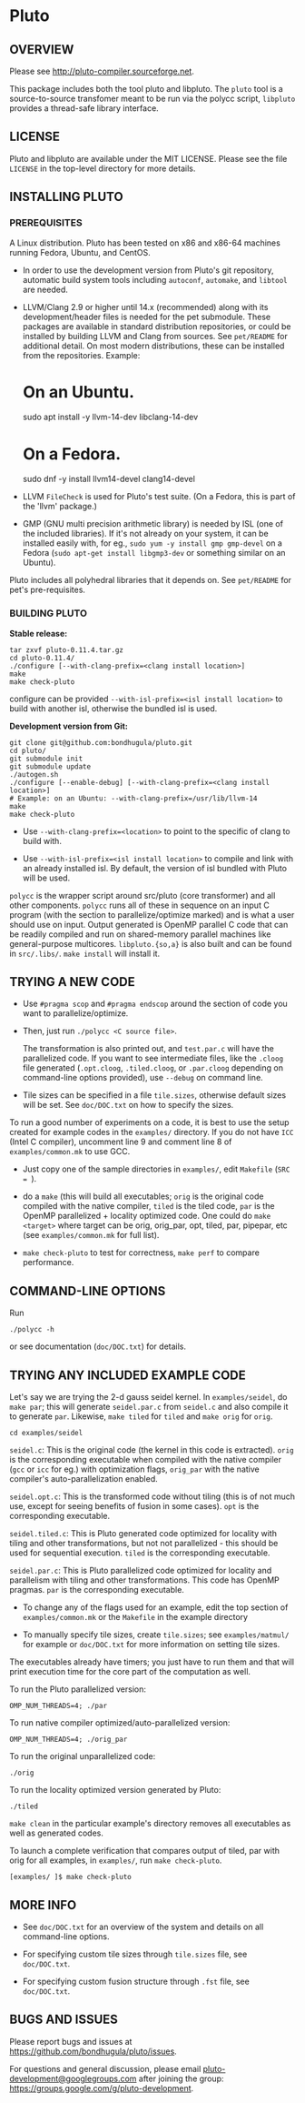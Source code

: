 # Pluto

## OVERVIEW

Please see http://pluto-compiler.sourceforge.net.

This package includes both the tool pluto and libpluto. The `pluto` tool is a source-to-source transfomer meant to be run via the polycc script, `libpluto` provides a thread-safe library interface.

## LICENSE

Pluto and libpluto are available under the MIT LICENSE. Please see the file
`LICENSE` in the top-level directory for more details.

## INSTALLING PLUTO

### PREREQUISITES

A Linux distribution. Pluto has been tested on x86 and x86-64 machines running
Fedora, Ubuntu, and CentOS.

- In order to use the development version from Pluto's git repository, automatic build system tools including `autoconf`, `automake`, and `libtool` are needed.

- LLVM/Clang 2.9 or higher until 14.x (recommended) along with its
  development/header files is needed for the pet submodule. These packages are
  available in standard distribution repositories, or could be installed by
  building LLVM and Clang from sources. See `pet/README` for additional detail.
  On most modern distributions, these can be installed from the repositories.
  Example:

  # On an Ubuntu.
  sudo apt install -y llvm-14-dev libclang-14-dev
  # On a Fedora.
  sudo dnf -y install llvm14-devel clang14-devel

- LLVM `FileCheck` is used for Pluto's test suite. (On a Fedora, this is part of
  the 'llvm' package.)

- GMP (GNU multi precision arithmetic library) is needed by ISL (one of the
  included libraries).  If it's not already on your system, it can be installed
  easily with, for eg., `sudo yum -y install gmp gmp-devel` on a Fedora (`sudo
  apt-get install libgmp3-dev` or something similar on an Ubuntu).

Pluto includes all polyhedral libraries that it depends on. See `pet/README` for pet's pre-requisites.

### BUILDING PLUTO

**Stable release:**

```
tar zxvf pluto-0.11.4.tar.gz
cd pluto-0.11.4/
./configure [--with-clang-prefix=<clang install location>]
make
make check-pluto
```
configure can be provided `--with-isl-prefix=<isl install location>` to build with another isl, otherwise the bundled isl is used.

**Development version from Git:**

```
git clone git@github.com:bondhugula/pluto.git
cd pluto/
git submodule init
git submodule update
./autogen.sh
./configure [--enable-debug] [--with-clang-prefix=<clang install location>]
# Example: on an Ubuntu: --with-clang-prefix=/usr/lib/llvm-14
make
make check-pluto
```

* Use `--with-clang-prefix=<location>` to point to the specific of clang to build with.

* Use `--with-isl-prefix=<isl install location>` to compile and link with an already installed isl. By default, the version of isl bundled with Pluto will be used.

`polycc` is the wrapper script around src/pluto (core transformer) and all other components. `polycc` runs all of these in sequence on an input C program (with the section to parallelize/optimize marked) and is what a user should use on input. Output generated is OpenMP parallel C code that can be readily compiled and run on shared-memory parallel machines like general-purpose multicores. `libpluto.{so,a}` is also built and can be found in `src/.libs/`. `make install` will install it.

## TRYING A NEW CODE

- Use `#pragma scop` and `#pragma endscop` around the section of code
  you want to parallelize/optimize.

- Then, just run `./polycc <C source file>`.

  The transformation is also printed out, and `test.par.c` will have the
  parallelized code. If you want to see intermediate files, like the
  `.cloog` file generated (`.opt.cloog`, `.tiled.cloog`, or `.par.cloog`
  depending on command-line options provided), use `--debug` on command
  line.

- Tile sizes can be specified in a file `tile.sizes`, otherwise default
  sizes will be set. See `doc/DOC.txt` on how to specify the sizes.

To run a good number of experiments on a code, it is best to use the setup
created for example codes in the `examples/` directory.  If you do not have
`ICC` (Intel C compiler), uncomment line 9 and comment line
8 of `examples/common.mk` to use GCC.

- Just copy one of the sample directories in `examples/`, edit `Makefile` (`SRC = `).

- do a `make` (this will build all executables; `orig` is the original code compiled with the native compiler, `tiled` is the tiled code, `par` is the OpenMP parallelized + locality optimized code. One could do `make <target>` where target can be orig, orig_par, opt, tiled, par, pipepar, etc (see `examples/common.mk` for full list).

- `make check-pluto` to test for correctness, `make perf` to compare performance.

## COMMAND-LINE OPTIONS

Run

```
./polycc -h
```

or see documentation (`doc/DOC.txt`) for details.


## TRYING ANY INCLUDED EXAMPLE CODE

Let's say we are trying the 2-d gauss seidel kernel. In `examples/seidel`, do `make par`; this will generate `seidel.par.c` from `seidel.c` and also compile it to generate `par`.  Likewise, `make tiled` for `tiled` and `make orig` for `orig`.

```
cd examples/seidel
```

`seidel.c`: This is the original code (the kernel in this code is extracted). `orig` is the corresponding executable when compiled with the native compiler (`gcc` or `icc` for eg.) with optimization flags, `orig_par` with the native compiler's auto-parallelization enabled.

`seidel.opt.c`: This is the transformed code without tiling (this is of not much use, except for seeing benefits of fusion in some cases). `opt` is the corresponding executable.

`seidel.tiled.c`: This is Pluto generated code optimized for locality with tiling and other transformations, but not not parallelized - this should be used for sequential execution. `tiled` is the corresponding executable.

`seidel.par.c`: This is Pluto parallelized code optimized for locality and parallelism  with tiling and other transformations. This code has OpenMP pragmas. `par` is the corresponding executable.

- To change any of the flags used for an example, edit the top section of `examples/common.mk` or the `Makefile` in the example directory

- To manually specify tile sizes, create `tile.sizes`; see `examples/matmul/` for example or `doc/DOC.txt` for more information on setting tile sizes.

The executables already have timers; you just have to run them and that will
print execution time for the core part of the computation as well.

To run the Pluto parallelized version:

```
OMP_NUM_THREADS=4; ./par
```

To run native compiler optimized/auto-parallelized version:

```
OMP_NUM_THREADS=4; ./orig_par
```

To run the original unparallelized code:

```
./orig
```

To run the locality optimized version generated by Pluto:

```
./tiled
```

`make clean` in the particular example's directory removes all executables as well as generated codes.

To launch a complete verification that compares output of tiled, par with orig for all examples, in `examples/`, run `make check-pluto`.

```
[examples/ ]$ make check-pluto
```

## MORE INFO

* See `doc/DOC.txt` for an overview of the system and details on all command-line options.

* For specifying custom tile sizes through `tile.sizes` file, see `doc/DOC.txt`.

* For specifying custom fusion structure through `.fst` file, see `doc/DOC.txt`.

## BUGS AND ISSUES

Please report bugs and issues at https://github.com/bondhugula/pluto/issues.

For questions and general discussion, please email pluto-development@googlegroups.com after joining the group: https://groups.google.com/g/pluto-development.
